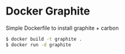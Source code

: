 # Docker Graphite

Simple Dockerfile to install graphite + carbon


```sh 
$ docker build -t graphite .
$ docker run -d graphite
``` 

